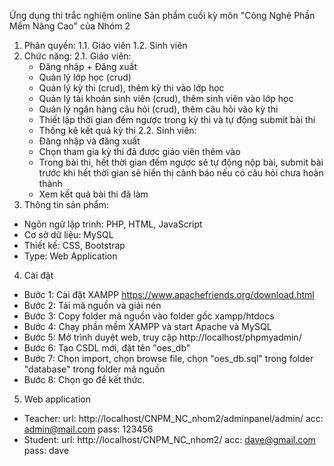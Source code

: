 Ứng dụng thi trắc nghiệm online
Sản phẩm cuối kỳ môn "Công Nghệ Phần Mềm Nâng Cao" của Nhóm 2

1. Phân quyền:
  1.1. Giáo viên
  1.2. Sinh viên
2. Chức năng:
  2.1. Giáo viên:
    - Đăng nhập + Đăng xuất
    - Quản lý lớp học (crud)
    - Quản lý kỳ thi (crud), thêm kỳ thi vào lớp học
    - Quản lý tài khoản sinh viên (crud), thêm sinh viên vào lớp học
    - Quản lý ngân hàng câu hỏi (crud), thêm câu hỏi vào kỳ thi
    - Thiết lập thời gian đếm ngược trong kỳ thi và tự động submit bài thi
    - Thống kê kết quả kỳ thi
  2.2. Sinh viên:
    - Đăng nhập và đăng xuất
    - Chọn tham gia kỳ thi đã được giáo viên thêm vào
    - Trong bài thi, hết thời gian đếm ngược sẽ tự động nộp bài, submit bài trước khi hết thời gian sẽ hiển thị cảnh báo nếu có câu hỏi chưa hoàn thành
    - Xem kết quả bài thi đã làm
3. Thông tin sản phẩm:
- Ngôn ngữ lập trình: PHP, HTML, JavaScript
- Cơ sở dữ liệu: MySQL
- Thiết kế: CSS, Bootstrap
- Type: Web Application
4. Cài đặt
- Bước 1: Cài đặt XAMPP
  https://www.apachefriends.org/download.html
- Bước 2: Tải mã nguồn và giải nén
- Bước 3: Copy folder mã nguồn vào folder gốc xampp/htdocs
- Bước 4: Chạy phần mềm XAMPP và start Apache và MySQL
- Bước 5: Mở trình duyệt web, truy cập http://localhost/phpmyadmin/
- Bước 6: Tạo CSDL mới, đặt tên "oes_db"
- Bước 7: Chọn import, chọn browse file, chọn "oes_db.sql" trong folder "database" trong folder mã nguồn
- Bước 8: Chọn go để kết thức.
5. Web application
- Teacher: 
  url: http://localhost/CNPM_NC_nhom2/adminpanel/admin/
    acc: admin@mail.com
    pass: 123456
- Student:
  url: http://localhost/CNPM_NC_nhom2/
    acc: dave@gmail.com
    pass: dave
